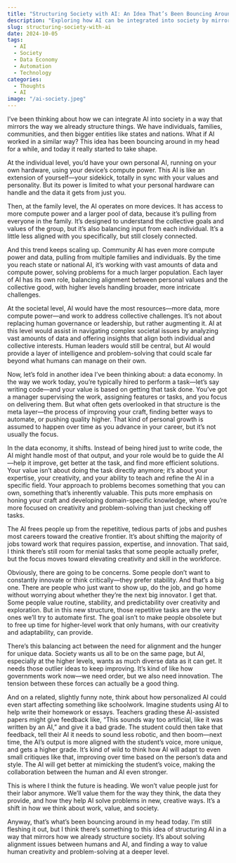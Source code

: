 ```yaml
---
title: "Structuring Society with AI: An Idea That’s Been Bouncing Around My Head"
description: "Exploring how AI can be integrated into society by mirroring human societal structures, creating a data economy, and shifting the way we value labor and creativity."
slug: structuring-society-with-ai
date: 2024-10-05
tags: 
  - AI
  - Society
  - Data Economy
  - Automation
  - Technology
categories:
  - Thoughts
  - AI
image: "/ai-society.jpeg"
---
```


I’ve been thinking about how we can integrate AI into society in a way that mirrors the way we already structure things. We have individuals, families, communities, and then bigger entities like states and nations. What if AI worked in a similar way? This idea has been bouncing around in my head for a while, and today it really started to take shape.

At the individual level, you’d have your own personal AI, running on your own hardware, using your device’s compute power. This AI is like an extension of yourself—your sidekick, totally in sync with your values and personality. But its power is limited to what your personal hardware can handle and the data it gets from just you.

Then, at the family level, the AI operates on more devices. It has access to more compute power and a larger pool of data, because it’s pulling from everyone in the family. It’s designed to understand the collective goals and values of the group, but it’s also balancing input from each individual. It’s a little less aligned with you specifically, but still closely connected.

And this trend keeps scaling up. Community AI has even more compute power and data, pulling from multiple families and individuals. By the time you reach state or national AI, it’s working with vast amounts of data and compute power, solving problems for a much larger population. Each layer of AI has its own role, balancing alignment between personal values and the collective good, with higher levels handling broader, more intricate challenges.

At the societal level, AI would have the most resources—more data, more compute power—and work to address collective challenges. It’s not about replacing human governance or leadership, but rather augmenting it. AI at this level would assist in navigating complex societal issues by analyzing vast amounts of data and offering insights that align both individual and collective interests. Human leaders would still be central, but AI would provide a layer of intelligence and problem-solving that could scale far beyond what humans can manage on their own.

Now, let’s fold in another idea I’ve been thinking about: a data economy. In the way we work today, you’re typically hired to perform a task—let’s say writing code—and your value is based on getting that task done. You’ve got a manager supervising the work, assigning features or tasks, and you focus on delivering them. But what often gets overlooked in that structure is the meta layer—the process of improving your craft, finding better ways to automate, or pushing quality higher. That kind of personal growth is assumed to happen over time as you advance in your career, but it’s not usually the focus.

In the data economy, it shifts. Instead of being hired just to write code, the AI might handle most of that output, and your role would be to guide the AI—help it improve, get better at the task, and find more efficient solutions. Your value isn’t about doing the task directly anymore; it’s about your expertise, your creativity, and your ability to teach and refine the AI in a specific field. Your approach to problems becomes something that you can own, something that’s inherently valuable. This puts more emphasis on honing your craft and developing domain-specific knowledge, where you’re more focused on creativity and problem-solving than just checking off tasks.

The AI frees people up from the repetitive, tedious parts of jobs and pushes most careers toward the creative frontier. It’s about shifting the majority of jobs toward work that requires passion, expertise, and innovation. That said, I think there’s still room for menial tasks that some people actually prefer, but the focus moves toward elevating creativity and skill in the workforce.

Obviously, there are going to be concerns. Some people don’t want to constantly innovate or think critically—they prefer stability. And that’s a big one. There are people who just want to show up, do the job, and go home without worrying about whether they’re the next big innovator. I get that. Some people value routine, stability, and predictability over creativity and exploration. But in this new structure, those repetitive tasks are the very ones we’ll try to automate first. The goal isn’t to make people obsolete but to free up time for higher-level work that only humans, with our creativity and adaptability, can provide.

There’s this balancing act between the need for alignment and the hunger for unique data. Society wants us all to be on the same page, but AI, especially at the higher levels, wants as much diverse data as it can get. It needs those outlier ideas to keep improving. It’s kind of like how governments work now—we need order, but we also need innovation. The tension between these forces can actually be a good thing.

And on a related, slightly funny note, think about how personalized AI could even start affecting something like schoolwork. Imagine students using AI to help write their homework or essays. Teachers grading these AI-assisted papers might give feedback like, “This sounds way too artificial, like it was written by an AI,” and give it a bad grade. The student could then take that feedback, tell their AI it needs to sound less robotic, and then boom—next time, the AI’s output is more aligned with the student’s voice, more unique, and gets a higher grade. It’s kind of wild to think how AI will adapt to even small critiques like that, improving over time based on the person’s data and style. The AI will get better at mimicking the student’s voice, making the collaboration between the human and AI even stronger.

This is where I think the future is heading. We won’t value people just for their labor anymore. We’ll value them for the way they think, the data they provide, and how they help AI solve problems in new, creative ways. It’s a shift in how we think about work, value, and society.

Anyway, that’s what’s been bouncing around in my head today. I’m still fleshing it out, but I think there’s something to this idea of structuring AI in a way that mirrors how we already structure society. It’s about solving alignment issues between humans and AI, and finding a way to value human creativity and problem-solving at a deeper level.